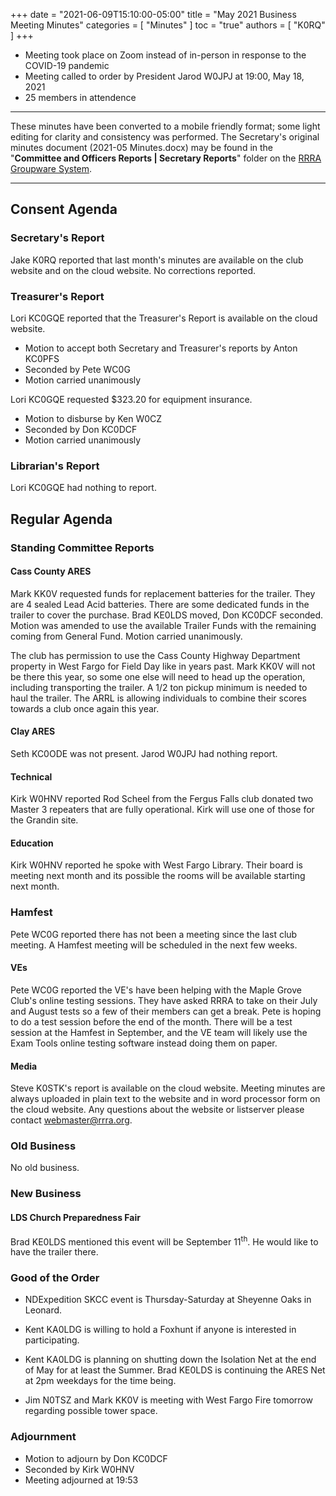 +++
date = "2021-06-09T15:10:00-05:00"
title = "May 2021 Business Meeting Minutes"
categories = [ "Minutes" ]
toc = "true"
authors = [ "K0RQ" ]
+++
* Meeting took place on Zoom instead of in-person in response to the COVID-19 pandemic
* Meeting called to order by President Jarod W0JPJ at 19:00, May 18, 2021
* 25 members in attendence

<!--more-->

---

These minutes have been converted to a mobile friendly format; some light
editing for clarity and consistency was performed. The Secretary's original
minutes document (2021-05 Minutes.docx) may be found in the
"**Committee and Officers Reports | Secretary Reports**" folder on the
[RRRA Groupware System](https://cloud.rrra.org/). 

---

## Consent Agenda 

### Secretary's Report

Jake K0RQ reported that last month's minutes are available on the club
website and on the cloud website. No corrections reported.

### Treasurer's Report

Lori KC0GQE reported that the Treasurer's Report is available on the
cloud website.

* Motion to accept both Secretary and Treasurer's reports by Anton KC0PFS
* Seconded by Pete WC0G 
* Motion carried unanimously

Lori KC0GQE requested \$323.20 for equipment insurance.

* Motion to disburse by Ken W0CZ
* Seconded by Don KC0DCF
* Motion carried unanimously

### Librarian's Report

Lori KC0GQE had nothing to report.

## Regular Agenda

### Standing Committee Reports 

#### Cass County ARES

Mark KK0V requested funds for replacement batteries for the trailer.
They are 4 sealed Lead Acid batteries. There are some dedicated funds
in the trailer to cover the purchase. Brad KE0LDS moved, Don KC0DCF
seconded. Motion was amended to use the available Trailer Funds with the
remaining coming from General Fund. Motion carried unanimously.

The club has permission to use the Cass County Highway Department
property in West Fargo for Field Day like in years past. Mark KK0V
will not be there this year, so some one else will need to head up the
operation, including transporting the trailer. A 1/2 ton pickup minimum
is needed to haul the trailer. The ARRL is allowing individuals to
combine their scores towards a club once again this year.

#### Clay ARES

Seth KC0ODE was not present. Jarod W0JPJ had nothing report.

#### Technical

Kirk W0HNV reported Rod Scheel from the Fergus Falls club donated two
Master 3 repeaters that are fully operational. Kirk will use one of
those for the Grandin site.

#### Education

Kirk W0HNV reported he spoke with West Fargo Library. Their board is
meeting next month and its possible the rooms will be available starting
next month.

### Hamfest

Pete WC0G reported there has not been a meeting since the last club
meeting. A Hamfest meeting will be scheduled in the next few weeks.

#### VEs

Pete WC0G reported the VE's have been helping with the Maple Grove
Club's online testing sessions. They have asked RRRA to take on their
July and August tests so a few of their members can get a break. Pete is
hoping to do a test session before the end of the month. There will be
a test session at the Hamfest in September, and the VE team will likely
use the Exam Tools online testing software instead doing them on paper.

#### Media

Steve K0STK's report is available on the cloud website. Meeting minutes
are always uploaded in plain text to the website and in word processor
form on the cloud website. Any questions about the website or listserver
please contact webmaster@rrra.org.

### Old Business

No old business.

### New Business

#### LDS Church Preparedness Fair

Brad KE0LDS mentioned this event will be September 11<sup>th</sup>. He
would like to have the trailer there.

### Good of the Order

* NDExpedition SKCC event is Thursday-Saturday at Sheyenne Oaks in
Leonard.

* Kent KA0LDG is willing to hold a Foxhunt if anyone is interested in
participating.

* Kent KA0LDG is planning on shutting down the Isolation Net at the end
of May for at least the Summer. Brad KE0LDS is continuing the ARES Net
at 2pm weekdays for the time being.

* Jim N0TSZ and Mark KK0V is meeting with West Fargo Fire tomorrow
regarding possible tower space.

### Adjournment

* Motion to adjourn by Don KC0DCF
* Seconded by Kirk W0HNV 
* Meeting adjourned at 19:53
